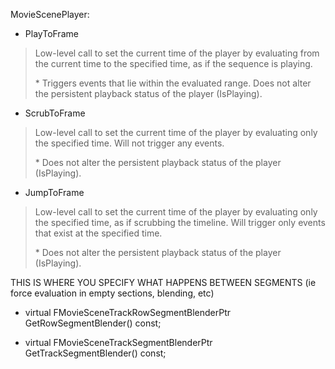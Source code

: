 MovieScenePlayer:

- PlayToFrame

> Low-level call to set the current time of the player by evaluating from the current time to the specified time, as if the sequence is playing.
>
> \* Triggers events that lie within the evaluated range. Does not alter the persistent playback status of the player (IsPlaying).

- ScrubToFrame

> Low-level call to set the current time of the player by evaluating only the specified time. Will not trigger any events.
>
> \* Does not alter the persistent playback status of the player (IsPlaying).

- JumpToFrame

> Low-level call to set the current time of the player by evaluating only the specified time, as if scrubbing the timeline. Will trigger only events that exist at the specified time.
>
> \* Does not alter the persistent playback status of the player (IsPlaying).

THIS IS WHERE YOU SPECIFY WHAT HAPPENS BETWEEN SEGMENTS (ie force evaluation in empty sections, blending, etc)

- virtual FMovieSceneTrackRowSegmentBlenderPtr GetRowSegmentBlender() const;

- virtual FMovieSceneTrackSegmentBlenderPtr GetTrackSegmentBlender() const;
